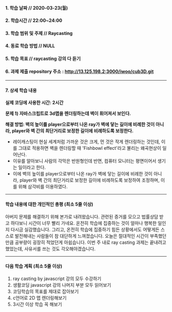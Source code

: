 #### 1. 학습 날짜 // 2020-03-23(월)

#### 2. 학습시간 // 22:00~24:00

#### 3. 학습 범위 및 주제 // Raycasting

#### 4. 동료 학습 방법 // NULL

#### 5. 학습 목표 // raycasting 강의 다 듣기

#### 6. 과제 제출 repository 주소 : http://13.125.198.2:3000/iwoo/cub3D.git

---

#### 7. 상세 학습 내용

**실제 코딩에 사용한 시간: 2시간**

**문제 1) 자바스크립트로 3d맵을 렌더링하는데 벽이 휘어져서 보인다.**

**해결 방법: 벽의 높이를 player으로부터 나온 ray가 벽에 닿는 길이에 비례한 것이 아니라, player와 벽 간의 최단거리로 보정한 길이에 비례하도록 보정한다.**

- 레이캐스팅이 현실 세계처럼 가까운 것은 크게, 먼 것은 작게 렌더링하는 것인데, 이를 그대로 적용하면 벽을 렌더링할 때 'Fishbowl effect'라고 불리는 왜곡현상이 일어난다.
- 이유를 알아보니 사람의 각막은 반원형인데 반면, 컴퓨터 모니터는 평면이어서 생기는 일이라고 한다.
- 이에 벽의 높이를 player으로부터 나온 ray가 벽에 닿는 길이에 비례한 것이 아니라, player와 벽 간의 최단거리로 보정한 길이에 비례하도록 보정하여 조정하며, 이를 위해 삼각비를 이용하였다.

---

#### 학습 내용에 대한 개인적인 총평 (최소 5줄 이상)

아버지 문제를 해결하기 위해 본가로 내려왔습니다. 관련된 증거를 모으고 법률상담 받고 하다보니 시간이 너무 빨리 가네요. 온전히 학습에 집중하는 것이 얼마나 행복한 일인지 다시금 실감했습니다. 그리고, 온전히 학습에 집중하기 힘든 상황에서도 어떻게든 스스로 발전해내는 사람들이 참 대단하게 느껴졌습니다. 오늘은 절대적인 시간이 부족했던만큼 공부량이 굉장히 적었던게 아쉽습니다. 이번 주 내로 ray casting 과제는 끝내려고 했었는데, 사유서를 쓰는 것도 각오해야겠습니다.

---

#### 다음 학습 계획 (최소 5줄 이상)

1. ray casting by javascript 강의 모두 수강하기
2. 생활코딩 javascript 강의 나머지 부분 모두 읽어보기
3. 코딩학습의 목표를 제대로 잡아보기
4. c언어로 2D 맵 렌더링해보기
5. 3시간 이상 학습 꼭 해보기
